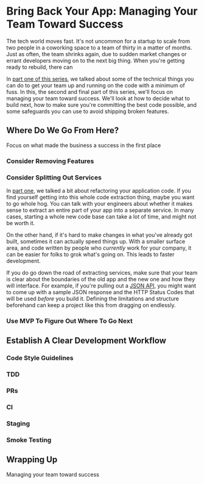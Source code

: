 # Bring Back Your App: Managing Your Team Toward Success

The tech world moves fast. It's not uncommon for a startup to scale from two people in a coworking space to a team of thirty in a matter of months. Just as often, the team shrinks again, due to sudden market changes or errant developers moving on to the next big thing. When you're getting ready to rebuild, there can

In [part one of this series](http://quickleft.com/blog/ramping-up-developers-on-code), we talked about some of the technical things you can do to get your team up and running on the code with a minimum of fuss. In this, the second and final part of this series, we'll focus on managing your team toward success. We'll look at how to decide what to build next, how to make sure you're committing the best code possible, and some safeguards you can use to avoid shipping broken features.

## Where Do We Go From Here?

Focus on what made the business a success in the first place

### Consider Removing Features

### Consider Splitting Out Services

In [part one](http://quickleft.com/blog/ramping-up-developers-on-code), we talked a bit about refactoring your application code. If you find yourself getting into this whole code extraction thing, maybe you want to go whole hog. You can talk with your engineers about whether it makes sense to extract an entire part of your app into a separate service. In many cases, starting a whole new code base can take a lot of time, and might not be worth it.

On the other hand, if it's hard to make changes in what you've already got built, sometimes it can actually speed things up. With a smaller surface area, and code written by people who _currently_ work for your company, it can be easier for folks to grok what's going on. This leads to faster development.

If you do go down the road of extracting services, make sure that your team is clear about the boundaries of the old app and the new one and how they will interface. For example, if you're pulling out a [JSON API](http://fluxusfrequency.github.io/blog/2015/03/01/serving-custom-json-from-your-rails-api-with-activemodel-serializers/), you might want to come up with a sample JSON response and the HTTP Status Codes that will be used _before_ you build it. Defining the limitations and structure beforehand can keep a project like this from dragging on endlessly.

### Use MVP To Figure Out Where To Go Next


## Establish A Clear Development Workflow

### Code Style Guidelines

### TDD

### PRs

### CI

### Staging

### Smoke Testing


## Wrapping Up

Managing your team toward success
